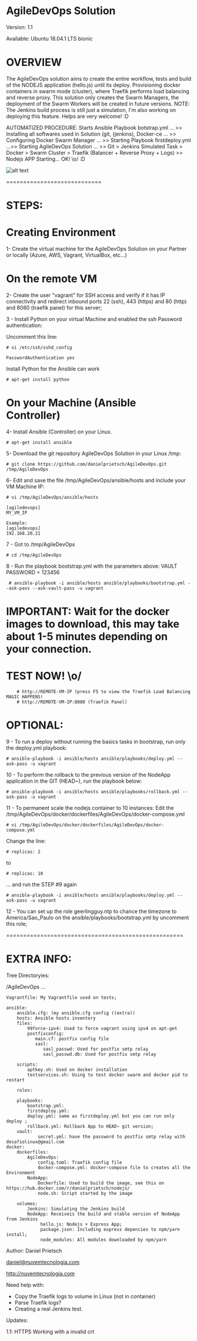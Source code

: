 # AgileDevOps Solution
Version: 1.1

Available: Ubuntu 18.04.1 LTS bionic

# OVERVIEW

The AgileDevOps solution aims to create the entire workflow, tests and build of the NODEJS application (hello.js) until its deploy. Provisioning docker containers in swarm mode (cluster), where Traefik performs load balancing and reverse proxy. 
This solution only creates the Swarm Managers, the deployment of the Swarm Workers will be created in future versions. 
NOTE: The Jenkins build process is still just a simulation, I'm also working on deploying this feature.
Helps are very welcome! :D

AUTOMATIZED PROCEDURE: 
Starts Ansible Playbook botstrap.yml ... >>  
Installing all softwares used in Solution (git, (jenkins), Docker-ce ... >>
Configuring Docker Swarm Manager ... >> 
Starting Playbook firstdeploy.yml ...>>
Starting AgileDevOps Solution ... >> 
Git >  Jenkins Simulated Task > Docker >  Swarm Cluster > Traefik (Balancer + Reverse Proxy + Logs) >>
Nodejs APP Starting... OK! 
\o/  :D
 
![alt text](https://raw.githubusercontent.com/danielprietsch/AgileDevOps/master/draw.png)


============================


# STEPS:

# Creating Environment

1- Create the virtual machine for the AgileDevOps Solution on your Partner or locally (Azure, AWS, Vagrant, VirtualBox, etc...)

# On the remote VM

2- Create the user "vagrant" for SSH access and verify if it has IP connectivity and redirect inbound ports 22 (ssh), 443 (https) and 80 (http) and 8080 (traefik panel) for this server;

3 - Install Python on your virtual Machine and enabled the ssh Password authentication:

Uncomment this line:

    # vi /etc/ssh/sshd_config
    
    PasswordAuthentication yes

Install Python for the Ansible can work

    # apt-get install python

# On your Machine (Ansible Controller)

4- Install Ansible (Controller) on your Linux.

    # apt-get install ansible
    
5- Download the git repository AgileDevOps Solution in your Linux /tmp:

    # git clone https://github.com/danielprietsch/AgileDevOps.git /tmp/AgileDevOps

6- Edit and save the file /tmp/AgileDevOps/ansible/hosts and include your VM Machine IP:

    # vi /tmp/AgileDevOps/ansible/hosts

    [agiledevops]
    MY_VM_IP

    Example:
    [agiledevops]
    192.168.20.21

7 - Got to /tmp/AgileDevOps

    # cd /tmp/AgileDevOps

8 - Run the playbook bootstrap.yml with the parameters above:
VAULT PASSWORD = 123456 

     # ansible-playbook -i ansible/hosts ansible/playbooks/bootstrap.yml --ask-pass --ask-vault-pass -u vagrant

# IMPORTANT: Wait for the docker images to download, this may take about 1-5 minutes depending on your connection.

# TEST NOW! \o/
        # http://REMOTE-VM-IP (press F5 to view the Traefik Load Balancing MAGIC HAPPENS!
        # http://REMOTE-VM-IP:8080 (Traefik Panel)


# OPTIONAL:

9 - To run a deploy without running the basics tasks in bootstrap, run only the deploy.yml playbook:

    # ansible-playbook -i ansible/hosts ansible/playbooks/deploy.yml --ask-pass -u vagrant

10 - To perform the rollback to the previous version of the NodeApp application in the GIT (HEAD~), run the playbook below:

    # ansible-playbook -i ansible/hosts ansible/playbooks/rollback.yml --ask-pass -u vagrant

11 - To permanent scale the nodejs container to 10 instances:
Edit the /tmp/AgileDevOps/docker/dockerfiles/AgileDevOps/docker-compose.yml

    # vi /tmp/AgileDevOps/docker/dockerfiles/AgileDevOps/docker-compose.yml

Change the line:

    # replicas: 2 
to

    # replicas: 10 
    
... and run the STEP #9 again
    
    # ansible-playbook -i ansible/hosts ansible/playbooks/deploy.yml --ask-pass -u vagrant

12 - You can set up the role  geerlingguy.ntp to chance the timezone to America/Sao_Paulo on the ansible/playbooks/bootstrap.yml by uncomment this role;

====================================================

# EXTRA INFO:
  
Tree Directoryies:

/AgileDevOps
...

    Vagrantfile: My Vagrantfile used on tests;

    ansible: 
        ansible.cfg: (my ansible.cfg config ((extra))
        hosts: Ansible hosts inventory 
        files:
            99force-ipv4: Used to force vagrant using ipv4 on apt-get
            postfixconfig:
               main.cf: postfix config file
               sasl:
                  sasl_passwd: Used for postfix smtp relay
                  sasl_passwd.db: Used for postfix smtp relay
                  
        scripts:
            aptkey.sh: Used on docker installation
            testservices.sh: Using to test docker swarm and docker pid to restart
        
        roles:
             
        playbooks:
            bootstrap.yml:
            firstdeploy.yml: 
            deploy.yml: same as firstdeploy.yml but you can run only deploy ;
            rollback.yml: Rollback App to HEAD~ git version;
        vault: 
                secret.yml: have the password to postfix smtp relay with desafiolinux@gmail.com
    docker:
        dockerfiles:
            AgileDevOps:
                config.toml: Traefik config file
                docker-compose.yml: docker-compose file to creates all the Environment
            NodeApp:
                Dockerfile: Used to build the image, see this on https://hub.docker.com/r/danielprietsch/nodejs/
                node.sh: Script started by the image
                
        volumes:
            Jenkins: Simulating the Jenkins build
            NodeApp: Receiveis the build and stable version of NodeApp from Jenkins
                 hello.js: Nodejs + Express App;
                 package.json: Including express depencies to npm/yarn install;
                 node_modules: All modules downloaded by npm/yarn
              
 Author: Daniel Prietsch

 daniel@nuvemtecnologia.com

 http://nuvemtecnologia.com
 

 Need help with:
 
- Copy the Traefik logs to volume in Linux (not in container)
- Parse Traefik logs?
- Creating a real Jenkins test.


Updates:

1.1:  HTTPS Working with a invalid crt
